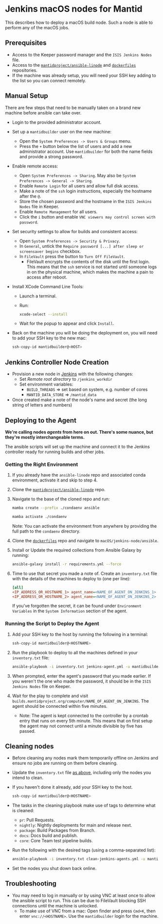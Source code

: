 # Jenkins macOS nodes for Mantid

This describes how to deploy a macOS build node. Such a node is able to perform any of the macOS jobs.

## Prerequisites

- Access to the Keeper password manager and the `ISIS Jenkins Nodes` file.
- Access to the [`mantidproject/ansible-linode`](https://github.com/mantidproject/ansible-linode) and [`dockerfiles`](https://github.com/mantidproject/dockerfiles) repositories.
- If the machine was already setup, you will need your SSH key adding to the list so you can connect remotely.


## Manual Setup

There are few steps that need to be manually taken on a brand new machine before ansible can take over.

- Login to the provided administrator account.
- Set up a `mantidbuilder` user on the new machine:

    - Open the `System Preferences -> Users & Groups` menu.
    - Press the `+` button below the list of users and add a new administrator account. Use `mantidbuilder` for both the name fields and provide a strong password.

- Enable remote access:

    - Open `System Preferences -> Sharing`. May also be `System Preferences -> General -> Sharing`.
    - Enable `Remote Login` for all users and allow full disk access.
    - Make a note of the `ssh` login instructions, especially the hostname after the `@`.
    - Store the chosen password and the hostname in the `ISIS Jenkins Nodes` file in Keeper.
    - Enable `Remote Management` for all users.
    - Click the `i` button and enable `VNC viewers may control screen with password`.

- Set security settings to allow for builds and consistent access:

    - Open `System Preferences -> Security & Privacy`.
    - In `General`, untick the `Require password [...] after sleep or screensaver begins` checkbox.
    - In `FileVault` press the button to `Turn Off FileVault`.
        - FileVault encrypts the contents of the disk until the first login. This means that the `ssh` service is not started until someone logs in on the physical machine, which makes the machine a pain to access after reboot.

- Install XCode Command Line Tools:

    - Launch a terminal.
    - Run:

        ```sh
        xcode-select --install
        ```

    - Wait for the popup to appear and click `Install`.


- Back on the machine you will be doing the deployment on, you will need to add your SSH key to the new mac:

    ```sh
    ssh-copy-id mantidbuilder@<HOST>
    ```

## Jenkins Controller Node Creation

- Provision a new node in [Jenkins](https://builds.mantidproject.org/computer) with the following changes:
  - Set *Remote root directory* to `/jenkins_workdir`
  - Set environment variables:
    - `BUILD_THREADS` => set based on system, e.g. number of cores
    - `MANTID_DATA_STORE` => `/mantid_data`
- Once created make a note of the node's name and secret (the long string of letters and numbers)

## Deploying to the Agent

**We're calling nodes _agents_ from here on out. There's some nuance, but they're mostly interchangeable terms.**

The ansible scripts will set up the machine and connect it to the Jenkins controller ready for running builds and other jobs.

### Getting the Right Environment

1. If you already have the `ansible-linode` repo and associated conda environment, activate it and skip to step 4.
2. Clone the [`mantidproject/ansible-linode`](https://github.com/mantidproject/ansible-linode) repo.
3. Navigate to the base of the cloned repo and run:

    ```sh
    mamba create --prefix ./condaenv ansible
    ```

    ```sh
    mamba activate ./condaenv
    ```

    Note: You can activate the environment from anywhere by providing the full path to the `condaenv` directory.

4. Clone the [`dockerfiles`](https://github.com/mantidproject/dockerfiles) repo and navigate to `macOS/jenkins-node/ansible`.
5. Install or Update the required collections from Ansible Galaxy by running:

    ```sh
    ansible-galaxy install -r requirements.yml --force
    ```

6. Time to use that secret you made a note of. Create an `inventory.txt` file with the details of the machines to deploy to (one per line):

    ```ini
    [all]
    <IP_ADDRESS_OR_HOSTNAME_1> agent_name=<NAME_OF_AGENT_ON_JENKINS_1> agent_secret=<SECRET_DISPLAYED_ON_CONNECTION_SCREEN_1>
    <IP_ADDRESS_OR_HOSTNAME_2> agent_name=<NAME_OF_AGENT_ON_JENKINS_2> agent_secret=<SECRET_DISPLAYED_ON_CONNECTION_SCREEN_2>
    ```

    If you've forgotten the secret, it can be found under `Environment Variables` in the `System Information` section of the agent.

### Running the Script to Deploy the Agent

1. Add your SSH key to the host by running the following in a terminal:

    ```sh
    ssh-copy-id mantidbuilder@<HOSTNAME>
    ```

2. Run the playbook to deploy to all the machines defined in your `inventory.txt` file:

    ```sh
    ansible-playbook -i inventory.txt jenkins-agent.yml -u mantidbuilder -K
    ```

3. When prompted, enter the agent's password that you made earlier. If you weren't the one who made the password, it should be in the `ISIS Jenkins Nodes` file on Keeper.
4. Wait for the play to complete and visit `builds.mantidproject.org/computer/NAME_OF_AGENT_ON_JENKINS`. The agent should be connected within five minutes.

    - Note: The agent is kept connected to the controller by a crontab entry that runs on every 5th minute. This means that on first setup the agent may not connect until a minute divisible by five has passed. 

## Cleaning nodes

- Before cleaning any nodes mark them temporarily offline on Jenkins and ensure no jobs are running on them before cleaning.

- Update the `inventory.txt` file [as above](#getting-the-right-environment), including only the nodes you intend to clean.

- If you haven't done it already, add your SSH key to the host.

    ```sh
    ssh-copy-id mantidbuilder@<HOSTNAME>
    ```

- The tasks in the cleaning playbook make use of tags to determine what is cleaned:

  - `pr`: Pull Requests.
  - `nightly`: Nightly deployments for main and release next.
  - `package`: Build Packages from Branch.
  - `docs`: Docs build and publish.
  - `core`: Core Team test pipeline builds.

- Run the following with the desired tags (using a comma-separated list):

    ```sh
    ansible-playbook -i inventory.txt clean-jenkins-agents.yml -u mantidbuilder -K -t pr,nightly,package,docs,core
    ```

- Set the nodes you shut down back online.

## Troubleshooting

- You may need to log in manually or by using VNC at least once to allow the ansible script to run. This can be due to FileVault blocking SSH connections until the machine is unlocked.
    - To make use of VNC from a mac: Open finder and press `Cmd+K`, then enter `vnc://<HOSTNAME>`. Use the `mantidbuilder` login for the machine.
